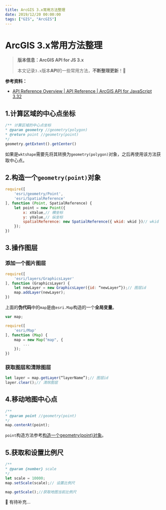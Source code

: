 ```yaml
---
title: ArcGIS 3.x常用方法整理
date: 2019/12/20 00:00:00
tags: ["GIS", "ArcGIS"]
---
```


# ArcGIS 3.x常用方法整理

<ClientOnly>
  <display-bar :displayData="$frontmatter"></display-bar>
</ClientOnly>

> **版本信息：ArcGIS API for JS 3.x**
>
> 本文记录`3.x`版本**API**的一些常用方法，**不断整理更新**！📝

**参考资料：**

* [API Reference Overview | API Reference | ArcGIS API for JavaScript 3.32](https://developers.arcgis.com/javascript/3/jsapi/)

## 1.计算区域的中心点坐标

```js
/** 计算区域的中心点坐标
* @param geometry //geometry(polygon)
* @return point //geometry(point)
*/
geometry.getExtent().getCenter()
```

如果是`wktshape`需要先将其转换为`geometry(polygon)`对象，之后再使用该方法获取中心点。

## 2.构造一个`geometry(point)`对象

```js
require([
    'esri/geometry/Point',
    'esri/SpatialReference'
], function (Point, SpatialReference) {
    let point = new Point({
        x: xValue,// 横坐标
        y: yValue,// 纵坐标
        spatialReference: new SpatialReference({ wkid: wkid })// wkid
    });
})
```

## 3.操作图层

### 添加一个图片图层

```js
require([
    'esri/layers/GraphicsLayer'
], function (GraphicsLayer) {
    let newLayer = new GraphicsLayer({id: “newLayer”});// 图层id
	map.addLayer(newLayer);
})
```

上面的**伪代码**中的`map`是由`esri.Map`构造的一个**全局变量**。

```js
var map;

require([
    'esri/Map'
], function (Map) {
    map = new Map("map", {
        ...
    });
})
```

### 获取图层和清除图层

```js
let layer = map.getLayer(“layerName”);// 图层id
layer.clear();// 清除图层
```

## 4.移动地图中心点

```js
/**
* @param point //geometry(point)
*/
map.centerAt(point);
```

`point`构造方法参考[构造一个geometry(point)对象](#_2-构造一个geometry-point-对象)。

## 5.获取和设置比例尺

```js
/**
* @param {number} scale
*/
let scale = 10000;
map.setScale(scale);// 设置比例尺

map.getScale();//获取地图当前比例尺
```



🍗 有待补充...


